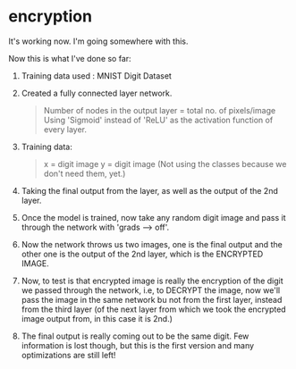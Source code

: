 # encryption

It's working now. I'm going somewhere with this.

Now this is what I've done so far:

1) Training data used : MNIST Digit Dataset

2) Created a fully connected layer network.
	> Number of nodes in the output layer = total no. of pixels/image
	> Using 'Sigmoid' instead of 'ReLU' as the activation function of every layer.

3) Training data:
	> x = digit image
	> y = digit image
	(Not using the classes because we don't need them, yet.)

4) Taking the final output from the layer, as well as the output of the 2nd layer.

5) Once the model is trained, now take any random digit image and pass it through the network with 'grads --> off'.

6) Now the network throws us two images, one is the final output and the other one is the output of the 2nd layer, which is the ENCRYPTED IMAGE.

7) Now, to test is that encrypted image is really the encryption of the digit we passed through the network, i.e, to DECRYPT the image, now we'll pass the image in the same network bu not from the first layer, instead from the third layer (of the next layer from which we took the encrypted image output from, in this case it is 2nd.)

8) The final output is really coming out to be the same digit. Few information is lost though, but this is the first version and many optimizations are still left!
